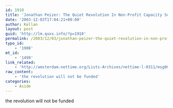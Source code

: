 ```yaml
---
id: 1910
title: 'Jonathan Peizer: The Quiet Revolution In Non-Profit Capacity Support'
date: '2003-12-03T17:04:21+00:00'
author: Kellan
layout: post
guid: 'http://lm.quxx.info/?p=1910'
permalink: /2003/12/03/jonathan-peizer-the-quiet-revolution-in-non-profit-capacity-support/
typo_id:
    - '1908'
mt_id:
    - '1499'
link_related:
    - 'http://amsterdam.nettime.org/Lists-Archives/nettime-l-0311/msg00064.html'
raw_content:
    - 'the revolution will not be funded'
categories:
    - Aside
---
```


the revolution will not be funded